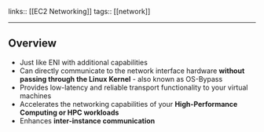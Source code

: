 links:: [[EC2 Networking]]
tags:: [[network]] 

_____

## Overview

- Just like ENI with additional capabilities
- Can directly communicate to the network interface hardware **without passing through the Linux Kernel** - also known as OS-Bypass
- Provides low-latency and reliable transport functionality to your virtual machines
- Accelerates the networking capabilities of your **High-Performance Computing or HPC workloads**
- Enhances **inter-instance communication**
